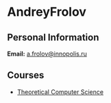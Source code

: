






AndreyFrolov
============






Personal Information
--------------------


**Email:** a.frolov@innopolis.ru



Courses
-------


* [Theoretical Computer Science](https://eduwiki.innopolis.university/index.php/BSc:TheoreticalComputerScience)










